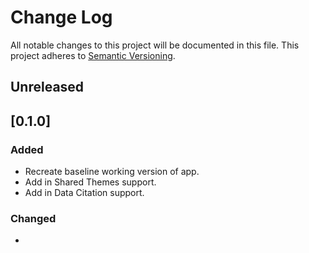 # Change Log
All notable changes to this project will be documented in this file.
This project adheres to [Semantic Versioning](http://semver.org/).

## Unreleased

## [0.1.0]
### Added
- Recreate baseline working version of app.
- Add in Shared Themes support.
- Add in Data Citation support.

### Changed
-
